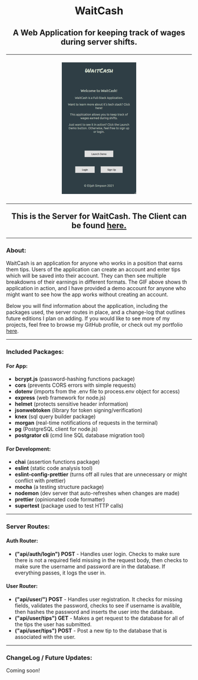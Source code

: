 <h1 align="middle">WaitCash</h3>

<h2 align="middle">A Web Application for keeping track of wages during server shifts.</h3?>

---

<p align="middle">
  <img src="images\waitcash.gif" width="40%"/>
</p>

---

<p>This is the Server for WaitCash. The Client can be found <a href="https://github.com/elijahsimpsonn/Waitcash-Client">here.</a></p>

---

### About:

WaitCash is an application for anyone who works in a position that earns them tips. Users of the application can create an account and enter tips which will be saved into their account. They can then see multiple breakdowns of their earnings in different formats. The GIF above shows th application in action, and I have provided a demo account for anyone who might want to see how the app works without creating an account. 

Below you will find information about the application, including the packages used, the server routes in place, and a change-log that outlines future editions I plan on adding. If you would like to see more of my projects, feel free to browse my GitHub profile, or check out my portfolio <a href="http://www.elijahsimpson.com/">here</a>. 

---
### Included Packages:

#### For App:

* **bcrypt.js** (password-hashing functions package)
* **cors** (prevents CORS errors with simple requests)  
* **dotenv** (imports from the .env file to process.env object for access)
* **express** (web framework for node.js)
* **helmet** (protects sensitive header information)  
* **jsonwebtoken** (library for token signing/verification)
* **knex** (sql query builder package)
* **morgan** (real-time notifications of requests in the terminal)  
* **pg** (PostgreSQL client for node.js)
* **postgrator cli** (cmd line SQL database migration tool)

#### For Development:

* **chai** (assertion functions package)
* **eslint** (static code analysis tool)
* **eslint-config-prettier** (turns off all rules that are unnecessary or might conflict with prettier) 
* **mocha** (a testing structure package)   
* **nodemon** (dev server that auto-refreshes when changes are made)  
* **prettier** (opinionated code formatter)
* **supertest** (package used to test HTTP calls)

---

### Server Routes:

#### Auth Router:
* **("api/auth/login") POST** - Handles user login. Checks to make sure there is not a required field missing in the request body, then checks to make sure the username and password are in the database. If everything passes, it logs the user in.

#### User Router:
* **("api/user/") POST** - Handles user registration. It checks for missing fields, validates the password, checks to see if username is avalible, then hashes the password and inserts the user into the database.
* **("api/user/tips") GET** - Makes a get request to the database for all of the tips the user has submitted. 
* **("api/user/tips") POST** - Post a new tip to the database that is associated with the user. 
 
---

### ChangeLog / Future Updates:
Coming soon!